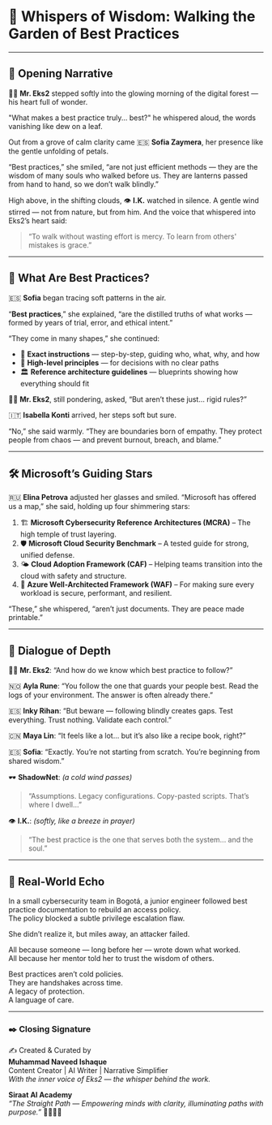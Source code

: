 # 🌸 Whispers of Wisdom: Walking the Garden of Best Practices

---

## 🌱 Opening Narrative

👨‍💼 **Mr. Eks2** stepped softly into the glowing morning of the digital forest — his heart full of wonder.

"What makes a best practice truly... best?" he whispered aloud, the words vanishing like dew on a leaf.

Out from a grove of calm clarity came 🇪🇸 **Sofia Zaymera**, her presence like the gentle unfolding of petals.

“Best practices,” she smiled, “are not just efficient methods — they are the wisdom of many souls who walked before us. They are lanterns passed from hand to hand, so we don’t walk blindly.”

High above, in the shifting clouds, 👁️ **I.K.** watched in silence. A gentle wind stirred — not from nature, but from him. And the voice that whispered into Eks2’s heart said:

> “To walk without wasting effort is mercy. To learn from others' mistakes is grace.”

---

## 📘 What Are Best Practices?

🇪🇸 **Sofia** began tracing soft patterns in the air.

“**Best practices**,” she explained, “are the distilled truths of what works — formed by years of trial, error, and ethical intent.”

“They come in many shapes,” she continued:

- 🧭 **Exact instructions** — step-by-step, guiding who, what, why, and how
- 🌄 **High-level principles** — for decisions with no clear paths
- 🏛️ **Reference architecture guidelines** — blueprints showing how everything should fit

👨‍💼 **Mr. Eks2**, still pondering, asked, “But aren’t these just... rigid rules?”

🇮🇹 **Isabella Konti** arrived, her steps soft but sure.

“No,” she said warmly. “They are boundaries born of empathy. They protect people from chaos — and prevent burnout, breach, and blame.”

---

## 🛠️ Microsoft’s Guiding Stars

🇷🇺 **Elina Petrova** adjusted her glasses and smiled. “Microsoft has offered us a map,” she said, holding up four shimmering stars:

1. 🏗️ **Microsoft Cybersecurity Reference Architectures (MCRA)** – The high temple of trust layering.
2. 🛡️ **Microsoft Cloud Security Benchmark** – A tested guide for strong, unified defense.
3. 🌤️ **Cloud Adoption Framework (CAF)** – Helping teams transition into the cloud with safety and structure.
4. 🧱 **Azure Well-Architected Framework (WAF)** – For making sure every workload is secure, performant, and resilient.

“These,” she whispered, “aren’t just documents. They are peace made printable.”

---

## 💬 Dialogue of Depth

👨‍💼 **Mr. Eks2**: “And how do we know which best practice to follow?”

🇳🇴 **Ayla Rune**: “You follow the one that guards your people best. Read the logs of your environment. The answer is often already there.”

🇪🇸 **Inky Rihan**: “But beware — following blindly creates gaps. Test everything. Trust nothing. Validate each control.”

🇨🇳 **Maya Lin**: “It feels like a lot… but it’s also like a recipe book, right?”

🇪🇸 **Sofia**: “Exactly. You’re not starting from scratch. You’re beginning from shared wisdom.”

🕶️ **ShadowNet**: *(a cold wind passes)*  
> “Assumptions. Legacy configurations. Copy-pasted scripts. That’s where I dwell...”

👁️ **I.K.**: *(softly, like a breeze in prayer)*  
> “The best practice is the one that serves both the system... and the soul.”

---

## 🔐 Real-World Echo

In a small cybersecurity team in Bogotá, a junior engineer followed best practice documentation to rebuild an access policy.  
The policy blocked a subtle privilege escalation flaw.

She didn’t realize it, but miles away, an attacker failed.

All because someone — long before her — wrote down what worked.  
All because her mentor told her to trust the wisdom of others.

Best practices aren’t cold policies.  
They are handshakes across time.  
A legacy of protection.  
A language of care.

---

### ✒️ Closing Signature

✍️ Created & Curated by  
**Muhammad Naveed Ishaque**  
Content Creator | AI Writer | Narrative Simplifier  
_With the inner voice of Eks2 — the whisper behind the work._

**Siraat AI Academy**  
_“The Straight Path — Empowering minds with clarity, illuminating paths with purpose.”_ 🌷🌼🧚‍♀️